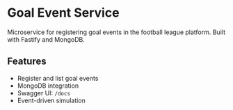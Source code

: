 # Goal Event Service

Microservice for registering goal events in the football league platform. Built with Fastify and MongoDB.

## Features

- Register and list goal events
- MongoDB integration
- Swagger UI: `/docs`
- Event-driven simulation
